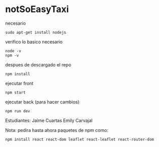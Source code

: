 # notSoEasyTaxi


necesario
```
sudo apt-get install nodejs
```

verifico lo basico necesario
```
node -v
npm -v
```

despues de descargado el repo
```
npm install
```

ejecutar front
```
npm start
```
ejecutar back (para hacer cambios)
```
npm run dev
```


Estudiantes:
Jaime Cuartas
Emily Carvajal

Nota: 
pedira hasta ahora paquetes de npm como:
```
npm install react react-dom leaflet react-leaflet react-router-dom
```
